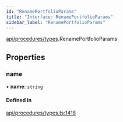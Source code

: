 ```yaml
---
id: "RenamePortfolioParams"
title: "Interface: RenamePortfolioParams"
sidebar_label: "RenamePortfolioParams"
---
```


[api/procedures/types](../../../../../modules/API/Procedures/Types/Types.md).RenamePortfolioParams

## Properties

### name

• **name**: `string`

#### Defined in

[api/procedures/types.ts:1418](https://github.com/PolymeshAssociation/polymesh-sdk/blob/654b99c8d/src/api/procedures/types.ts#L1418)
